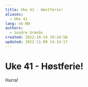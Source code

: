 ```yaml
---
title: Uke 41 - Høstferie!
aliases: 
  - Uke 41
lang: nb-NO
authors:
  - Sondre Grønås
created: 2022-10-14 19:24:58
updated: 2022-11-09 14:14:17
---
```

# Uke 41 - Høstferie!
Hurra!